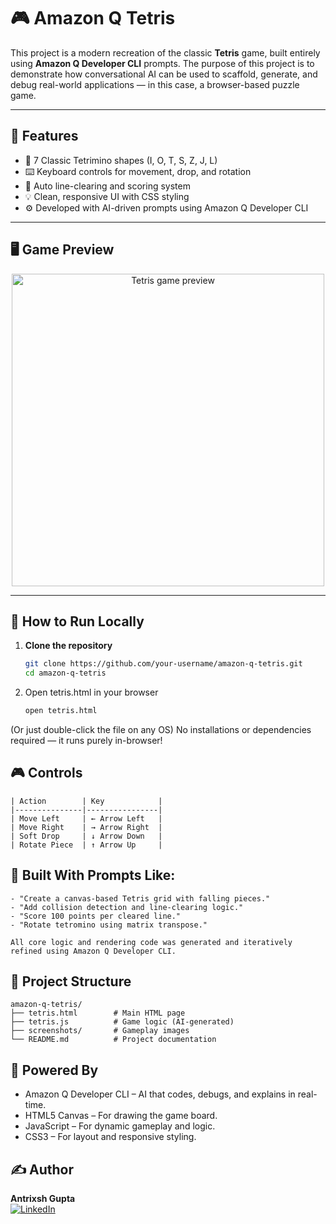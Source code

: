 # 🎮 Amazon Q Tetris

This project is a modern recreation of the classic **Tetris** game, built entirely using **Amazon Q Developer CLI** prompts. The purpose of this project is to demonstrate how conversational AI can be used to scaffold, generate, and debug real-world applications — in this case, a browser-based puzzle game.

---

## 📌 Features

- 🧱 7 Classic Tetrimino shapes (I, O, T, S, Z, J, L)
- ⌨️ Keyboard controls for movement, drop, and rotation
- 🧠 Auto line-clearing and scoring system
- 💡 Clean, responsive UI with CSS styling
- ⚙️ Developed with AI-driven prompts using Amazon Q Developer CLI

---

## 🖥️ Game Preview

<p align="center">
  <img src="screenshot.png" alt="Tetris game preview" width="500"/>
</p>

---

## 🚀 How to Run Locally

1. **Clone the repository**
   ```bash
   git clone https://github.com/your-username/amazon-q-tetris.git
   cd amazon-q-tetris
2. Open tetris.html in your browser
   ```bash
   open tetris.html
  (Or just double-click the file on any OS)
  No installations or dependencies required — it runs purely in-browser!

## 🎮 Controls
```
| Action        | Key            |
|---------------|----------------|
| Move Left     | ← Arrow Left   |
| Move Right    | → Arrow Right  |
| Soft Drop     | ↓ Arrow Down   |
| Rotate Piece  | ↑ Arrow Up     |
```
## 🧠 Built With Prompts Like:
```
- "Create a canvas-based Tetris grid with falling pieces."
- "Add collision detection and line-clearing logic."
- "Score 100 points per cleared line."
- "Rotate tetromino using matrix transpose."

All core logic and rendering code was generated and iteratively refined using Amazon Q Developer CLI.
```
## 📂 Project Structure
```
amazon-q-tetris/
├── tetris.html        # Main HTML page
├── tetris.js          # Game logic (AI-generated)
├── screenshots/       # Gameplay images
└── README.md          # Project documentation
```

## 🤖 Powered By
- Amazon Q Developer CLI – AI that codes, debugs, and explains in real-time.
- HTML5 Canvas – For drawing the game board.
- JavaScript – For dynamic gameplay and logic.
- CSS3 – For layout and responsive styling.

## ✍️ Author

**Antrixsh Gupta**  
[![LinkedIn](https://img.shields.io/badge/LinkedIn-blue?logo=linkedin&style=flat)](https://www.linkedin.com/in/antrixshgupta/)
